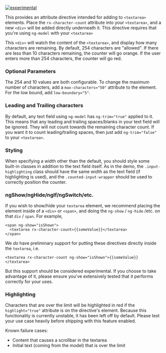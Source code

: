 [![experimental](http://badges.github.io/stability-badges/dist/experimental.svg)](http://github.com/badges/stability-badges)

This provides an attribute directive intended for adding to `<textarea>` elements. Place the `rx-character-count` attribute into your `<textarea>`, and a new
`<div>` will be added directly underneath it. This directive requires that you're using `ng-model` with your `<textarea>`

This `<div>` will watch the content of the `<textarea>`, and display how many characters are remaining. By default, 254 characters are "allowed". If there are less than 10 characters remaining, the counter will go orange. If the user enters more than 254 characters, the counter will go red.

### Optional Parameters ###
The 254 and 10 values are both configurable. To change the maximum number of characters, add a `max-characters="50"` attribute to the element. For the low bound, add `low-boundary="5"`.

### Leading and Trailing characters ###
By default, any text field using `ng-model` has `ng-trim="true"` applied to it. This means that any leading and trailing spaces/blanks in your text field will be ignored. They will not count towards the remaining character count. If you want it to count leading/trailing spaces, then just add `ng-trim="false"` to your `<textarea>`.

### Styling ###
When specifying a width other than the default, you should style some built-in classes in addition to the text field itself. As in the demo, the `.input-highlighting` class should have the same width as the text field (if highlighting is used), and the `.counted-input-wrapper` should be used to correctly position the counter.

### ngShow/ngHide/ngIf/ngSwitch/etc. ###
If you wish to show/hide your `textarea` element, we recommend placing the element inside of a `<div>` or `<span>`, and doing the `ng-show` / `ng-hide` /etc. on that `div` / `span`. For example, 

```
<span ng-show="isShown">
  <textarea rx-character-count>{{someValue}}</textarea>
</span>
```

We _do_ have preliminary support for putting these directives directly inside the `textarea`, i.e. 

```
<textarea rx-character-count ng-show="isShown">{{someValue}}</textarea>
```

But this support should be considered experimental. If you choose to take advantage of it, please ensure you've extensively tested that it performs correctly for your uses.

### Highlighting ###
Characters that are over the limit will be highlighted in red if the `highlight="true"` attribute is on the directive's element. Because this functionality is currently unstable, it has been left off by default. Please test your use case heavily before shipping with this feature enabled.

Known failure cases:
* Content that causes a scrollbar in the textarea
* Initial text (coming from the model) that is over the limit
